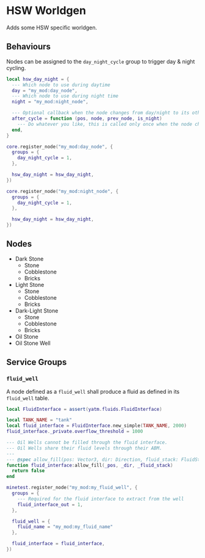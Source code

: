 # HSW Worldgen

Adds some HSW specific worldgen.

## Behaviours

Nodes can be assigned to the `day_night_cycle` group to trigger day & night cycling.

```lua
local hsw_day_night = {
  --- Which node to use during daytime
  day = "my_mod:day_node",
  --- Which node to use during night time
  night = "my_mod:night_node",

  --- Optional callback when the node changes from day/night to its other state
  after_cycle = function (pos, node, prev_node, is_night)
    --- Do whatever you like, this is called only once when the node changes from its day/night state
  end,
}

core.register_node("my_mod:day_node", {
  groups = {
    day_night_cycle = 1,
  },

  hsw_day_night = hsw_day_night,
})

core.register_node("my_mod:night_node", {
  groups = {
    day_night_cycle = 1,
  },

  hsw_day_night = hsw_day_night,
})
```

## Nodes

* Dark Stone
  * Stone
  * Cobblestone
  * Bricks
* Light Stone
  * Stone
  * Cobblestone
  * Bricks
* Dark-Light Stone
  * Stone
  * Cobblestone
  * Bricks
* Oil Stone
* Oil Stone Well

## Service Groups

### `fluid_well`

A node defined as a `fluid_well` shall produce a fluid as defined in its `fluid_well` table.

```lua
local FluidInterface = assert(yatm.fluids.FluidInterface)

local TANK_NAME = "tank"
local fluid_interface = FluidInterface.new_simple(TANK_NAME, 2000)
fluid_interface._private.overflow_threshold = 1000

--- Oil Wells cannot be filled through the fluid interface.
--- Oil Wells share their fluid levels through their ABM.
---
--- @spec allow_fill(pos: Vector3, dir: Direction, fluid_stack: FluidStack): Boolean
function fluid_interface:allow_fill(_pos, _dir, _fluid_stack)
  return false
end

minetest.register_node("my_mod:my_fluid_well", {
  groups = {
    --- Required for the fluid interface to extract from the well
    fluid_interface_out = 1,
  },

  fluid_well = {
    fluid_name = "my_mod:my_fluid_name"
  },

  fluid_interface = fluid_interface,
})
```
